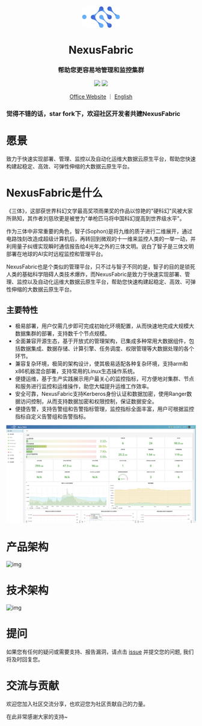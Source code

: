 <div align="center">
         <a href="https://github.com/openfusionx/NexusFabric" target="_blank" rel="noopener noreferrer">
           <img src="website/static/img/logo.png" width="20%" height="20%" alt="NexusFabric Logo" />
         </a>
 <h1>NexusFabric</h1>

 <h3>帮助您更容易地管理和监控集群</h3>
</div>

<p align="center">
  <a href="https://opensource.org/licenses/MIT"><img src="https://img.shields.io/badge/license-MIT-green"></a> 
  <a href="#contributors"><img src="https://img.shields.io/badge/contributors-5-blue"></a>
</p>
<p align="center">
    <a href="http://8.147.110.65:3000/datasophon-website/">Office Website</a>  ｜
    <a href="https://github.com/openfusionx/NexusFabric/blob/main/README.md">English</a>
</p>
<h3>觉得不错的话，star fork下，欢迎社区开发者共建NexusFabric</h3>

# 愿景

致力于快速实现部署、管理、监控以及自动化运维大数据云原生平台，帮助您快速构建起稳定、高效、可弹性伸缩的大数据云原生平台。

# NexusFabric是什么

《三体》，这部获世界科幻文学最高奖项雨果奖的作品以惊艳的"硬科幻"风被大家所熟知，其作者刘慈欣更是被誉为"单枪匹马将中国科幻提高到世界级水平"。

作为三体中非常重要的角色，智子(Sophon)是将九维的质子进行二维展开，通过电路蚀刻改造成超级计算机后，再转回到微观的十一维来监控人类的一举一动，并利用量子纠缠实现瞬时通信报告给4光年之外的三体文明。说白了智子是三体文明部署在地球的AI实时远程监控和管理平台。

NexusFabric也是个类似的管理平台，只不过与智子不同的是，智子的目的是锁死人类的基础科学阻碍人类技术爆炸，而NexusFabric是致力于快速实现部署、管理、监控以及自动化运维大数据云原生平台，帮助您快速构建起稳定、高效、可弹性伸缩的大数据云原生平台。

## 主要特性

* 极易部署，用户仅需几步即可完成初始化环境配置，从而快速地完成大规模大数据集群的部署，支持数千个节点规模。
* 全面兼容开源生态，基于开放式的管理架构，已集成多种常用大数据组件，包括数据集成、数据存储、计算引擎、任务调度、权限管理等大数据处理的各个环节。
* 兼容复杂环境，极简的架构设计，使其极易适配各种复杂环境，支持arm和x86机器混合部署，支持常用的Linux生态操作系统。
* 便捷运维，基于生产实践展示用户最关心的监控指标，可方便地对集群、节点和服务进行监控和运维操作，助您大幅提升运维工作效率。
* 安全可靠，NexusFabric支持Kerberos身份认证和数据加密，使用Ranger数据访问控制，从而支持数据加密和权限控制，保证数据安全。
* 便捷告警，支持告警组和告警指标管理，监控指标全面丰富，用户可根据监控指标自定义告警组和告警指标。

![img](website/static/img/dashboard.jpeg)

# 产品架构

![img](website/static/img/product.png)

# 技术架构

![img](website/static/img/archive.png)


# 提问
如果您有任何的疑问或需要支持、报告漏洞，请点击 [issue](https://github.com/datasophon/datasophon/issues/new/choose) 并提交您的问题, 我们将及时回复您。

# 交流与贡献

欢迎您加入社区交流分享，也欢迎您为社区贡献自己的力量。

在此非常感谢大家的支持~

